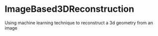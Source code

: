# ImageBased3DReconstruction
Using machine learning technique to reconstruct a 3d geometry from an image
